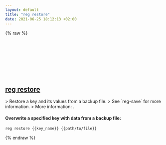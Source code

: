```yaml
---
layout: default
title: "reg restore"
date: 2021-06-25 18:12:13 +02:00
---
```

{% raw %}
<h2 id="reg-restore">
  <a href="/en/windows/reg-restore.html">reg restore</a> <a href="#reg-restore"><svg class="icon">
    <use href="/assets/images/unicode_sprite.svg#link" />
  </svg></a>
</h2>
> Restore a key and its values from a backup file.
> See `reg-save` for more information.
> More information: <https://docs.microsoft.com/windows-server/administration/windows-commands/reg-restore>.

#### Overwrite a specified key with data from a backup file:
```shell
reg restore {{key_name}} {{path/to/file}}
```
{% endraw %}